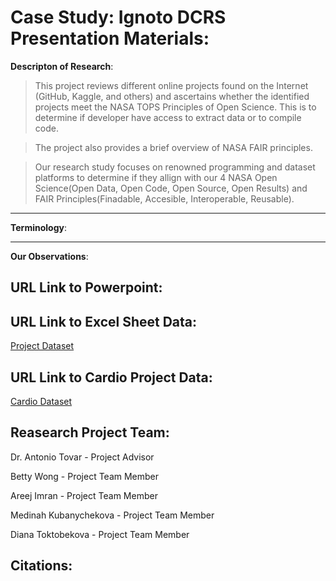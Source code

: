 # Case Study: Ignoto DCRS Presentation Materials: 

**Descripton of Research**: 

> This project reviews different online projects found on the Internet (GitHub, Kaggle, and others) and ascertains whether the identified projects meet the NASA TOPS Principles of Open Science. This is to determine if developer have access to extract data or to compile code.

> The project also provides a brief overview of NASA FAIR principles. 

> Our research study focuses on renowned programming and dataset platforms to determine if they allign with our 4 NASA Open Science(Open Data, Open Code, Open Source, Open Results) and FAIR Principles(Finadable, Accesible, Interoperable, Reusable). 

---
**Terminology**: 




---

**Our Observations**: 


## URL Link to Powerpoint: 

## URL Link to Excel Sheet Data: 
[Project Dataset](https://docs.google.com/spreadsheets/d/1O1nlu68Dc1im27d3agRsesjjbSISr_olw8vQcwFQpig/edit?usp=sharing)

## URL Link to Cardio Project Data: 
[Cardio Dataset](https://raw.githubusercontent.com/antoniotovargh/Data/main/CardioGoodFitness.csv)

## Reasearch Project Team: 
 
Dr. Antonio Tovar - Project Advisor 

Betty Wong - Project Team Member 

Areej Imran - Project Team Member

Medinah Kubanychekova - Project Team Member

Diana Toktobekova - Project Team Member

## Citations:
